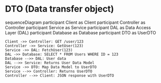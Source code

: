 # DTO (Data transfer object)

sequenceDiagram
    participant Client as Client
    participant Controller as Controller
    participant Service as Service
    participant DAL as Data Access Layer (DAL)
    participant Database as Database
    participant DTO as UserDTO

    Client ->> Controller: GET /user/123
    Controller ->> Service: GetUser(123)
    Service ->> DAL: FetchUser(123)
    DAL ->> Database: SELECT * FROM Users WHERE ID = 123
    Database -->> DAL: User data
    DAL -->> Service: Returns User Data Model
    Service ->> DTO: Map Data Model to UserDTO
    Service -->> Controller: Returns UserDTO
    Controller -->> Client: JSON response with UserDTO
